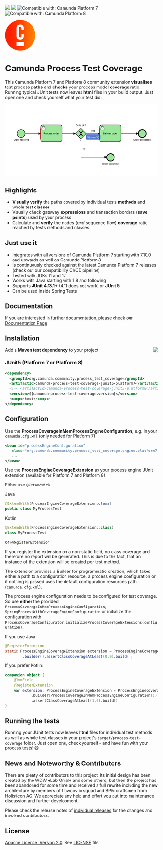 [![](https://img.shields.io/badge/Lifecycle-Stable-brightgreen)](https://github.com/Camunda-Community-Hub/community/blob/main/extension-lifecycle.md#stable-)
[![](https://img.shields.io/badge/Community%20Extension-An%20open%20source%20community%20maintained%20project-FF4700)](https://github.com/camunda-community-hub/community)
![Compatible with: Camunda Platform 7](https://img.shields.io/badge/Compatible%20with-Camunda%20Platform%207-26d07c)
![Compatible with: Camunda Platform 8](https://img.shields.io/badge/Compatible%20with-Camunda%20Platform%208-26d07c)


![Camunda Logo](docs/assets/img/Favicons-Circle-Colour.png)

# Camunda Process Test Coverage

This Camunda Platform 7 and Platform 8 community extension **visualises** test process **paths** and **checks** your process model **coverage** ratio. Running  typical JUnit tests now leaves **html** files in your build output. Just open one and check yourself what your test did:

![Coverage report](docs/assets/img/flowcov_coverage_report.png)

## Highlights

* **Visually verify** the paths covered by individual tests **methods** and whole test **classes**
* Visually check gateway **expressions** and transaction borders (**save points**) used by your process
* Calculate and **verify** the nodes (_and_ sequence flow) **coverage** ratio reached by tests methods and classes.

## Just use it

* Integrates with all versions of Camunda Platform 7 starting with 7.10.0 and upwards as well as Camunda Platform 8
* Is continuously checked against the latest Camunda Platform 7 releases (check out our compatibility CI/CD pipeline)
* Tested with JDKs 11 and 17
* Works with Java starting with 1.8 and following
* Supports **JUnit 4.13.1+** (4.11 does not work) or **JUnit 5**
* Can be used inside Spring Tests

## Documentation

If you are interested in further documentation, please check our [Documentation Page](https://camunda-community-hub.github.io/camunda-process-test-coverage/snapshot/index.html)

## Installation

 Add a **Maven test dependency** to your project <a href="https://maven-badges.herokuapp.com/maven-central/org.camunda.community.process_test_coverage/camunda-process-test-coverage"><img src="https://maven-badges.herokuapp.com/maven-central/org.camunda.bpm.extension/camunda-process-test-coverage-core/badge.svg" align="right" /></a>

### JUnit5 (Platform 7 or Platform 8)

```xml
<dependency>
  <groupId>org.camunda.community.process_test_coverage</groupId>
  <artifactId>camunda-process-test-coverage-junit5-platform7</artifactId>
  <!-- <artifactId>camunda-process-test-coverage-junit5-platform8</artifactId> -->
  <version>${camunda-process-test-coverage.version}</version>
  <scope>test</scope>
</dependency>
```

## Configuration

Use the **ProcessCoverageInMemProcessEngineConfiguration**, e.g. in your `camunda.cfg.xml` (only needed for Platform 7)

```xml
<bean id="processEngineConfiguration"
   class="org.camunda.community.process_test_coverage.engine.platform7.ProcessCoverageInMemProcessEngineConfiguration">
   ...
</bean>
```

Use the **ProcessEngineCoverageExtension** as your process engine JUnit extension (available for Platform 7 and Platform 8)

Either use `@ExtendWith`

Java
```java
@ExtendWith(ProcessEngineCoverageExtension.class)
public class MyProcessTest
```

Kotlin
```kotlin
@ExtendWith(ProcessEngineCoverageExtension::class)
class MyProcessTest
```
or `@RegisterExtension`

If you register the extension on a non-static field, no class coverage and therefore no report will be generated. This is due to the fact, that an instance of the extension will be created per test method.

The extension provides a Builder for programmatic creation, which takes either a path to a configuration resource, a process engine configuration or if nothing is passed uses the default configuration resources path (`camunda.cfg.xml`).

The process engine configuration needs to be configured for test coverage. So use **either** the provided `ProcessCoverageInMemProcessEngineConfiguration`, `SpringProcessWithCoverageEngineConfiguration` or initialize the configuration with `ProcessCoverageConfigurator.initializeProcessCoverageExtensions(configuration)`.

If you use Java:
```java
@RegisterExtension
static ProcessEngineCoverageExtension extension = ProcessEngineCoverageExtension
        .builder().assertClassCoverageAtLeast(0.9).build();
```

If you prefer Kotlin:
```kotlin
companion object {
    @JvmField
    @RegisterExtension
    var extension: ProcessEngineCoverageExtension = ProcessEngineCoverageExtension
            .builder(ProcessCoverageInMemProcessEngineConfiguration())
            .assertClassCoverageAtLeast(1.0).build()
}
```

## Running the tests

Running your JUnit tests now leaves **html** files for individual test methods as well as whole test classes in your project's `target/process-test-coverage` folder. Just open one, check yourself - and have fun with your process tests! :smile:


## News and Noteworthy & Contributors

There are plenty of contributors to this project. Its initial design has been created by the WDW eLab GmbH and some others,
but then the project has been abandoned for some time and received a full rewrite including the new architecture by members
of flowcov.io squad and BPM craftsmen from Holisticon AG. We appreciate any help and effort you put into maintenance
discussion and further development.

Please check the release notes of [individual releases](https://github.com/camunda-community-hub/camunda-process-test-coverage/releases) for the changes and involved contributors.

## License
[Apache License, Version 2.0](https://www.apache.org/licenses/LICENSE-2.0). See [LICENSE](LICENSE.md) file.
